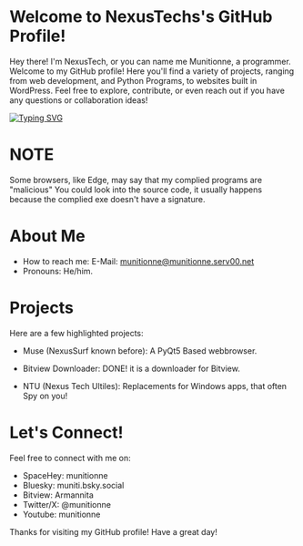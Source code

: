 # Welcome to NexusTechs's GitHub Profile! 
Hey there! I'm NexusTech, or you can name me Munitionne, a programmer. Welcome to my GitHub profile! Here you'll find a variety of projects, ranging from web development, and Python Programs, to websites built in WordPress. Feel free to explore, contribute, or even reach out if you have any questions or collaboration ideas!

[![Typing SVG](https://readme-typing-svg.demolab.com?font=Fira+Code&pause=1000&color=0F8808&width=435&lines=Welcome+to+munitionne;Follow+me%2C+I+don't+force+you;I+like+tf2)](https://git.io/typing-svg)
# NOTE

Some browsers, like Edge, may say that my complied programs are "malicious" You could look into the source code, it usually happens because the complied exe doesn't have a signature.

# About Me 
* How to reach me: E-Mail: munitionne@munitionne.serv00.net
* Pronouns: He/him.

# Projects
Here are a few highlighted projects:

* Muse (NexusSurf known before): A PyQt5 Based webbrowser.

* Bitview Downloader: DONE! it is a downloader for Bitview.

* NTU (Nexus Tech Ultiles): Replacements for Windows apps, that often Spy on you!

# Let's Connect!
Feel free to connect with me on:
* SpaceHey: munitionne
* Bluesky: muniti.bsky.social
* Bitview: Armannita
* Twitter/X: @munitionne
* Youtube: munitionne

Thanks for visiting my GitHub profile! Have a great day! 
<!---
nexustech24/nexustech24 is a ✨ special ✨ repository because its `README.md` (this file) appears on your GitHub profile.
You can click the Preview link to take a look at your changes.
--->
